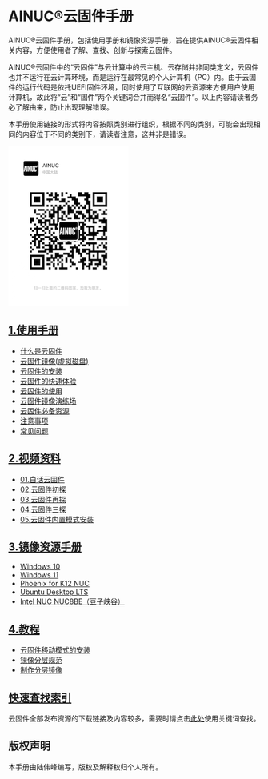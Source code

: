 # AINUC®️云固件手册

AINUC®️云固件手册，包括使用手册和镜像资源手册，旨在提供AINUC®️云固件相关内容，方便使用者了解、查找、创新与探索云固件。

AINUC®️云固件中的“云固件”与云计算中的云主机、云存储并非同类定义，云固件也并不运行在云计算环境，而是运行在最常见的个人计算机（PC）内。由于云固件的运行代码是依托UEFI固件环境，同时使用了互联网的云资源来方便用户使用计算机，故此将“云”和“固件”两个关键词合并而得名“云固件”。以上内容请读者务必了解由来，防止出现理解错误。

本手册使用链接的形式将内容按照类别进行组织，根据不同的类别，可能会出现相同的内容位于不同的类别下，请读者注意，这并非是错误。

![AINUC云固件小助手微信](manuals/images/ainuc99.png "AINUC云固件小助手微信号")

## [1.使用手册](manuals/INDEX.md)

- [什么是云固件](manuals/INTRO.md)
- [云固件镜像(虚拟磁盘)](manuals/VD.md)
- [云固件的安装](manuals/INSTALL.md)
- [云固件的快速体验](manuals/FAST-LOOK.md)
- [云固件的使用](manuals/USAGE.md)
- [云固件镜像演练场](/manuals/PLAYGROUND.md)
- [云固件必备资源](manuals/DEBUT.md)
- [注意事项](manuals/ATTENTION.md)
- [常见问题](manuals/FAQ.md)

## [2.视频资料](videos/INDEX.md)

- [01.白话云固件](videos/MW-IN-A-NUTSHELL.md)
- [02.云固件初探](videos/MW-FIRST-LOOK.md)
- [03.云固件再探](videos/MW-SECOND-LOOK.md)
- [04.云固件三探](videos/MW-THIRD-LOOK.md)
- [05.云固件内置模式安装](videos/MW-INSTALL-INTERNAL.md)

## [3.镜像资源手册](resources/INDEX.md)

- [Windows 10](resources/WINDOWS-10.md)
- [Windows 11](resources/WINDOWS-11.md)
- [Phoenix for K12 NUC](resources/PHOENIX-K12-NUC.md)
- [Ubuntu Desktop LTS](resources/UBUNTU-DESKTOP-LTS.md)
- [Intel NUC NUC8BE（豆子峡谷）](resources/INTEL-NUC-NUC8BE.md)

## [4.教程](manuals/TUTORIAL.md)

- [云固件移动模式的安装](manuals/MW-TO-GO.md)
- [镜像分层规范](manuals/LAYERS.md)
- [制作分层镜像](manuals/MAKE-LAYERS-IMAGES.md)

## [快速查找索引](INDEX.md)

云固件全部发布资源的下载链接及内容较多，需要时请点击[此处](INDEX.md)使用关键词查找。

## 版权声明

本手册由陆伟峰编写，版权及解释权归个人所有。
